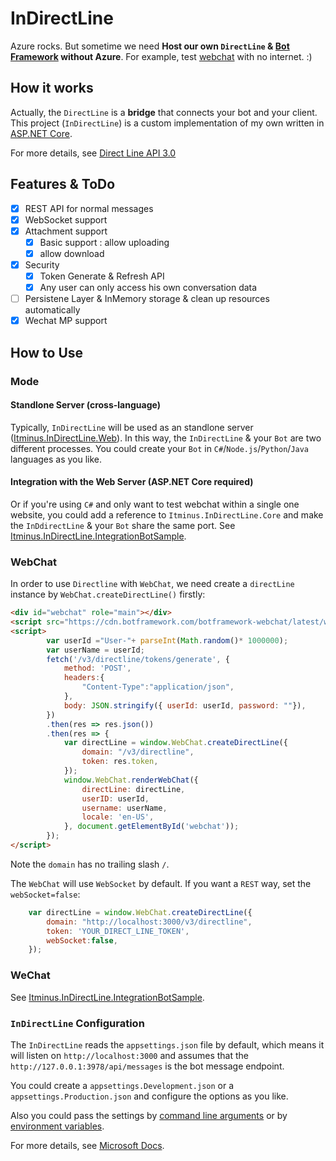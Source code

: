 # InDirectLine

Azure rocks. But sometime we need **Host our own `DirectLine` & [Bot Framework](https://docs.microsoft.com/en-us/azure/bot-service/bot-service-overview-introduction?view=azure-bot-service-4.0) without Azure**.
For example, test [webchat](https://github.com/Microsoft/BotFramework-WebChat) with no internet. :)

## How it works

Actually, the `DirectLine` is a **bridge** that connects your bot and your client. This project (`InDirectLine`) is a custom implementation of my own written in [ASP.NET Core](https://github.com/aspnet/AspNetCore).

For more details, see [Direct Line API 3.0](https://docs.microsoft.com/en-us/azure/bot-service/rest-api/bot-framework-rest-direct-line-3-0-concepts?view=azure-bot-service-4.0)

## Features & ToDo

* [x] REST API for normal messages
* [x] WebSocket support
* [x] Attachment support
    * [X] Basic support : allow uploading
    * [x] allow download
* [x] Security
    * [x] Token Generate & Refresh API
    * [x] Any user can only access his own conversation data
* [ ] Persistene Layer & InMemory storage & clean up resources automatically
* [X] Wechat MP support

## How to Use


### Mode

#### Standlone Server (cross-language)

Typically, `InDirectLine` will be used as an standlone server ([Itminus.InDirectLine.Web](https://github.com/newbienewbie/InDirectLine/tree/master/Itminus.InDirectLine.Web)). In this way, the `InDirectLine` & your `Bot` are two different processes. You could create your `Bot` in `C#`/`Node.js`/`Python`/`Java` languages as you like.

#### Integration with the Web Server (ASP.NET Core required)

Or if you're using `C#` and only want to test webchat within a single one website, you could add a reference to `Itminus.InDirectLine.Core` and make the `InDdirectLine` & your `Bot` share the same port. See [Itminus.InDirectLine.IntegrationBotSample](https://github.com/newbienewbie/InDirectLine/tree/master/Itminus.InDirectLine.Samples/Itminus.InDirectLine.IntegrationBotSample).


### WebChat

In order to use `Directline` with `WebChat`, we need create a `directLine` instance by `WebChat.createDirectLine()` firstly:

```html
<div id="webchat" role="main"></div>
<script src="https://cdn.botframework.com/botframework-webchat/latest/webchat-minimal.js"></script>
<script>
        var userId ="User-"+ parseInt(Math.random()* 1000000);
        var userName = userId;
        fetch('/v3/directline/tokens/generate', { 
            method: 'POST',
            headers:{
                "Content-Type":"application/json",
            },
            body: JSON.stringify({ userId: userId, password: ""}),
        })
        .then(res => res.json())
        .then(res => {
            var directLine = window.WebChat.createDirectLine({
                domain: "/v3/directline",
                token: res.token,
            });
            window.WebChat.renderWebChat({
                directLine: directLine,
                userID: userId,
                username: userName,
                locale: 'en-US',
            }, document.getElementById('webchat'));
        });
</script>
```
Note the `domain` has no trailing slash `/`. 

The `WebChat` will use `WebSocket` by default. If you want a `REST` way, set the `webSocket=false`:

```javascript
    var directLine = window.WebChat.createDirectLine({
        domain: "http://localhost:3000/v3/directline",
        token: 'YOUR_DIRECT_LINE_TOKEN',
        webSocket:false, 
    });
```

### WeChat

See [Itminus.InDirectLine.IntegrationBotSample](https://github.com/newbienewbie/InDirectLine/tree/master/Itminus.InDirectLine.Samples/Itminus.InDirectLine.IntegrationBotSample).


### `InDirectLine` Configuration

The `InDirectLine` reads the `appsettings.json` file by default, which means it will listen on `http://localhost:3000` and assumes that the `http://127.0.0.1:3978/api/messages` is the bot message endpoint.

You could create a `appsettings.Development.json` or a `appsettings.Production.json` and configure the options as you like. 

Also you could pass the settings by [command line arguments](https://docs.microsoft.com/en-us/aspnet/core/fundamentals/configuration/?view=aspnetcore-2.2#arguments) or by [environment variables](https://docs.microsoft.com/en-us/aspnet/core/fundamentals/configuration/?view=aspnetcore-2.2#environment-variables-configuration-provider). 

For more details, see [Microsoft Docs](https://docs.microsoft.com/en-us/aspnet/core/fundamentals/configuration/).
